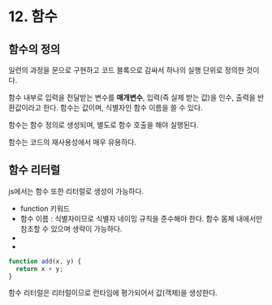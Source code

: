 # 12. 함수

## 함수의 정의

일련의 과정을 문으로 구현하고 코드 블록으로 감싸서 하나의 실행 단위로 정의한 것이다.

함수 내부로 입력을 전달받는 변수를 **매개변수**, 입력(즉 실제 받는 값)을 인수, 출력을 반환값이라고 한다. 함수는 값이며, 식별자인 함수 이름을 쓸 수 있다.

함수는 함수 정의로 생성되며, 별도로 함수 호출을 해야 실행된다.

함수는 코드의 재사용성에서 매우 유용하다.

## 함수 리터럴

js에서는 함수 또한 리터럴로 생성이 가능하다.

- function 키워드
- 함수 이름 : 식별자이므로 식별자 네이밍 규칙을 준수해야 한다. 함수 몸체 내에서만 참조할 수 있으며 생략이 가능하다.
-
-

```js
function add(x, y) {
  return x + y;
}
```

함수 리터럴은 리터럴이므로 런타임에 평가되어서 값(객체)을 생성한다.
